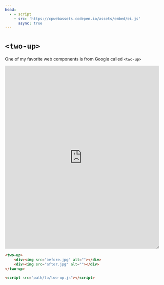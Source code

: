 ```yaml
---
head: 
  - - script
    - src: 'https://cpwebassets.codepen.io/assets/embed/ei.js'
      async: true
---
```


# `<two-up>`

One of my favorite web components is from Google called `<two-up>`

<iframe height="600" style="width: 100%; resize: both;" scrolling="no" title="two-up demo" src="https://codepen.io/davatron5000/embed/Pobvwyx?default-tab=result&theme-id=light" frameborder="no" loading="lazy" allowtransparency="true" allowfullscreen="true">
  See the Pen <a href="https://codepen.io/davatron5000/pen/Pobvwyx">
  two-up demo</a> by Dave Rupert (<a href="https://codepen.io/davatron5000">@davatron5000</a>)
  on <a href="https://codepen.io">CodePen</a>.
</iframe>

```html
<two-up>
	<div><img src="before.jpg" alt=""></div>
	<div><img src="after.jpg" alt=""></div>
</two-up>

<script src="path/to/two-up.js"></script>
```
